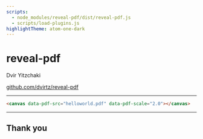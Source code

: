 ```yaml
---
scripts:
  - node_modules/reveal-pdf/dist/reveal-pdf.js
  - scripts/load-plugins.js
highlightTheme: atom-one-dark
---
```


<!-- .slide: data-timeline-title -->

# reveal-pdf

Dvir Yitzchaki

[github.com/dvirtz/reveal-pdf](github.com/dvirtz/reveal-pdf)

---

<canvas data-pdf-src="helloworld.pdf" data-pdf-scale="2.0"></canvas>

```html
<canvas data-pdf-src="helloworld.pdf" data-pdf-scale="2.0"></canvas>
```

<!-- .element: style="font-size: 0.5em;" -->

---

## Thank you